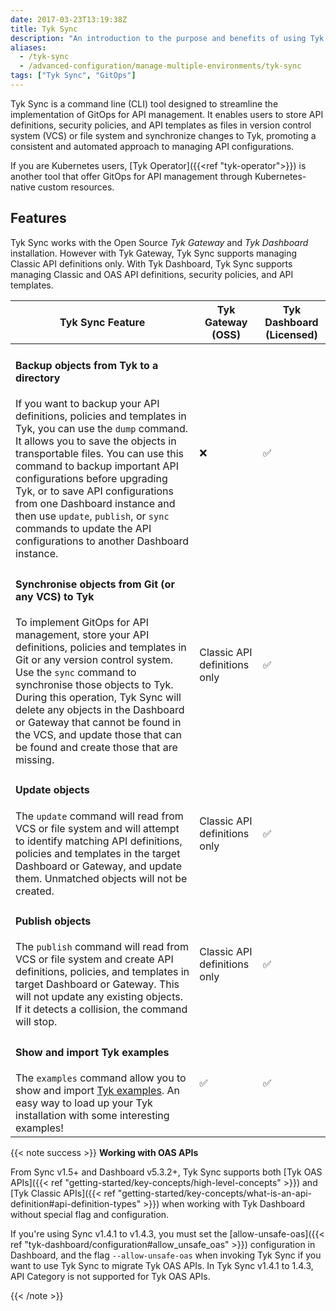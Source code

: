 ```yaml
---
date: 2017-03-23T13:19:38Z
title: Tyk Sync
description: "An introduction to the purpose and benefits of using Tyk Sync for GitOps in API management. Learn about Tyk Sync's main features, including synchronization of API definitions and policies, support for version control system (VCS) and file system, and backup of objects from Tyk."
aliases:
  - /tyk-sync
  - /advanced-configuration/manage-multiple-environments/tyk-sync
tags: ["Tyk Sync", "GitOps"]
---
```


Tyk Sync is a command line (CLI) tool designed to streamline the implementation of GitOps for API management. It enables users to store API definitions, security policies, and API templates as files in version control system (VCS) or file system and synchronize changes to Tyk, promoting a consistent and automated approach to managing API configurations.

If you are Kubernetes users, [Tyk Operator]({{<ref "tyk-operator">}}) is another tool that offer GitOps for API management through Kubernetes-native custom resources.

## Features

Tyk Sync works with the Open Source _Tyk Gateway_ and _Tyk Dashboard_ installation. However with Tyk Gateway, Tyk Sync supports managing Classic API definitions only. With Tyk Dashboard, Tyk Sync supports managing Classic and OAS API definitions, security policies, and API templates.

| Tyk Sync Feature                                                                                                                                                                                                                                                                                                                                                                                                                                                                         | Tyk Gateway (OSS)            | Tyk Dashboard (Licensed) |
| ---------------------------------------------------------------------------------------------------------------------------------------------------------------------------------------------------------------------------------------------------------------------------------------------------------------------------------------------------------------------------------------------------------------------------------------------------------------------------------------- | ---------------------------- | ------------------------ |
| <h4>Backup objects from Tyk to a directory</h4>If you want to backup your API definitions, policies and templates in Tyk, you can use the `dump` command. It allows you to save the objects in transportable files. You can use this command to backup important API configurations before upgrading Tyk, or to save API configurations from one Dashboard instance and then use `update`, `publish`, or `sync` commands to update the API configurations to another Dashboard instance. | ❌                           | ✅                       |
| <h4>Synchronise objects from Git (or any VCS) to Tyk</h4>To implement GitOps for API management, store your API definitions, policies and templates in Git or any version control system. Use the `sync` command to synchronise those objects to Tyk. During this operation, Tyk Sync will delete any objects in the Dashboard or Gateway that cannot be found in the VCS, and update those that can be found and create those that are missing.                                         | Classic API definitions only | ✅                       |
| <h4>Update objects</h4>The `update` command will read from VCS or file system and will attempt to identify matching API definitions, policies and templates in the target Dashboard or Gateway, and update them. Unmatched objects will not be created.                                                                                                                                                                                                                                  | Classic API definitions only | ✅                       |
| <h4>Publish objects</h4>The `publish` command will read from VCS or file system and create API definitions, policies, and templates in target Dashboard or Gateway. This will not update any existing objects. If it detects a collision, the command will stop.                                                                                                                                                                                                                         | Classic API definitions only | ✅                       |
| <h4>Show and import Tyk examples</h4>The `examples` command allow you to show and import [Tyk examples](https://github.com/TykTechnologies/tyk-examples). An easy way to load up your Tyk installation with some interesting examples!                                                                                                                                                                                                                                                   | ✅                           | ✅                       |

{{< note success >}}
**Working with OAS APIs**

From Sync v1.5+ and Dashboard v5.3.2+, Tyk Sync supports both [Tyk OAS APIs]({{< ref "getting-started/key-concepts/high-level-concepts" >}}) and [Tyk Classic APIs]({{< ref "getting-started/key-concepts/what-is-an-api-definition#api-definition-types" >}}) when working with Tyk Dashboard without special flag and configuration.
<br>

If you're using Sync v1.4.1 to v1.4.3, you must set the [allow-unsafe-oas]({{< ref "tyk-dashboard/configuration#allow_unsafe_oas" >}}) configuration in Dashboard, and the flag `--allow-unsafe-oas` when invoking Tyk Sync if you want to use Tyk Sync to migrate Tyk OAS APIs. In Tyk Sync v1.4.1 to 1.4.3, API Category is not supported for Tyk OAS APIs.

{{< /note >}}
